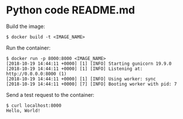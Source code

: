# Python code README.md

Build the image:

```console
$ docker build -t <IMAGE_NAME>
```

Run the container:

```console
$ docker run -p 8000:8000 <IMAGE_NAME>
[2018-10-19 14:44:11 +0000] [1] [INFO] Starting gunicorn 19.9.0
[2018-10-19 14:44:11 +0000] [1] [INFO] Listening at: http://0.0.0.0:8000 (1)
[2018-10-19 14:44:11 +0000] [1] [INFO] Using worker: sync
[2018-10-19 14:44:11 +0000] [7] [INFO] Booting worker with pid: 7
```

Send a test request to the container:

```console
$ curl localhost:8000
Hello, World!
```